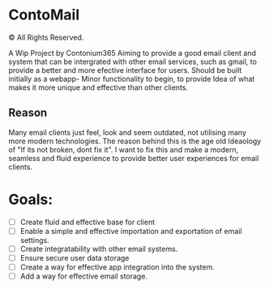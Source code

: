 # ContoMail
© All Rights Reserved.

A Wip Project by Contonium365
Aiming to provide a good email client and system that can be intergrated with other email services, such as gmail, to provide a better and more efective interface for users.
Should be built initially as a webapp- Minor functionality to begin, to provide Idea of what makes it more unique and effective than other clients.

## Reason
Many email clients just feel, look and seem outdated, not utilising many more modern technologies. The reason behind this is the age old Ideaology of "If its not broken, dont fix it".
I want to fix this and make a modern, seamless and fluid experience to provide better user experiences for email clients.

# Goals:
- [ ] Create fluid and effective base for client
- [ ] Enable a simple and effective importation and exportation of email settings.
- [ ] Create integratability with other email systems.
- [ ] Ensure secure user data storage
- [ ] Create a way for effective app integration into the system.
- [ ] Add a way for effective email storage.
